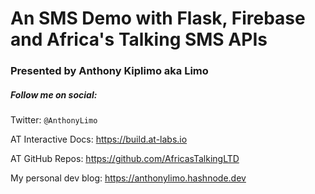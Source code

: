 # An SMS Demo with Flask, Firebase and Africa's Talking SMS APIs

### Presented by Anthony Kiplimo aka Limo

#####  Follow me on social:

Twitter: `@AnthonyLimo`

AT Interactive Docs: https://build.at-labs.io

AT GitHub Repos: https://github.com/AfricasTalkingLTD

My personal dev blog: https://anthonylimo.hashnode.dev
